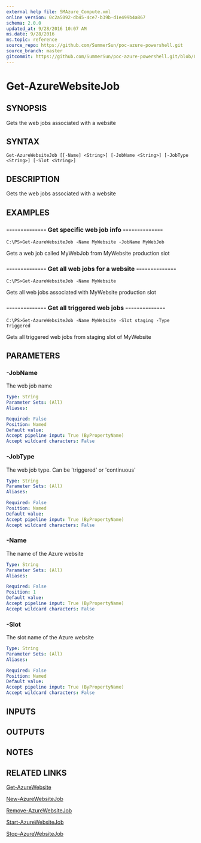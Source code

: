 ```yaml
---
external help file: SMAzure_Compute.xml
online version: 0c2a5092-db45-4ce7-b39b-d1e499b4a867
schema: 2.0.0
updated_at: 9/28/2016 10:07 AM
ms.date: 9/28/2016
ms.topic: reference
source_repo: https://github.com/SummerSun/poc-azure-powershell.git
source_branch: master
gitcommit: https://github.com/SummerSun/poc-azure-powershell.git/blob/8903b0f1daa01932ac5fa167f377736de2df6709/azureps-cmdlets-docs/Service%20Management/Compute%20Cmdlets/v0.9.8/Get-AzureWebsiteJob.md
---
```


# Get-AzureWebsiteJob
## SYNOPSIS
Gets the web jobs associated with a website

## SYNTAX

```
Get-AzureWebsiteJob [[-Name] <String>] [-JobName <String>] [-JobType <String>] [-Slot <String>]
```

## DESCRIPTION
Gets the web jobs associated with a website

## EXAMPLES

### --------------  Get specific web job info --------------
```
C:\PS>Get-AzureWebsiteJob -Name MyWebsite -JobName MyWebJob
```

Gets a web job called MyWebJob from MyWebsite production slot

### --------------  Get all web jobs for a website --------------
```
C:\PS>Get-AzureWebsiteJob -Name MyWebsite
```

Gets all web jobs associated with MyWebsite production slot

### --------------  Get all triggered web jobs --------------
```
C:\PS>Get-AzureWebsiteJob -Name MyWebsite -Slot staging -Type Triggered
```

Gets all triggered web jobs from staging slot of MyWebsite

## PARAMETERS

### -JobName
The web job name

```yaml
Type: String
Parameter Sets: (All)
Aliases: 

Required: False
Position: Named
Default value: 
Accept pipeline input: True (ByPropertyName)
Accept wildcard characters: False
```

### -JobType
The web job type.
Can be 'triggered' or 'continuous'

```yaml
Type: String
Parameter Sets: (All)
Aliases: 

Required: False
Position: Named
Default value: 
Accept pipeline input: True (ByPropertyName)
Accept wildcard characters: False
```

### -Name
The name of the Azure website

```yaml
Type: String
Parameter Sets: (All)
Aliases: 

Required: False
Position: 1
Default value: 
Accept pipeline input: True (ByPropertyName)
Accept wildcard characters: False
```

### -Slot
The slot name of the Azure website

```yaml
Type: String
Parameter Sets: (All)
Aliases: 

Required: False
Position: Named
Default value: 
Accept pipeline input: True (ByPropertyName)
Accept wildcard characters: False
```

## INPUTS

## OUTPUTS

## NOTES

## RELATED LINKS

[Get-AzureWebsite](0c2a5092-db45-4ce7-b39b-d1e499b4a867)

[New-AzureWebsiteJob](89c77daa-24fd-4b27-b624-3486fe642722)

[Remove-AzureWebsiteJob](e25091a2-2472-4674-978c-ec1522631bc1)

[Start-AzureWebsiteJob](33bc54a9-76a7-45cd-92d5-662e16354fa3)

[Stop-AzureWebsiteJob](9698753f-0bfc-4845-b74e-6c6bed38a430)

